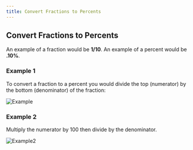 ```yaml
---
title: Convert Fractions to Percents
---
```

## Convert Fractions to Percents

An example of a fraction would be <b>1/10</b>.
An example of a percent would be <b>.10%</b>.

### Example 1

To convert a fraction to a percent you would divide the top (numerator) by the bottom (denominator) of the fraction:

![Example](https://i.imgur.com/DmgtD45.png?1)

### Example 2

Multiply the numerator by 100 then divide by the denominator.

![Example2](https://i.imgur.com/NyNK6kR.png?1)
